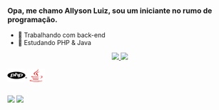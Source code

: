 ### Opa, me chamo Allyson Luiz, sou um iniciante no rumo de programação.

- 🔭 Trabalhando com back-end
- 🌱 Estudando PHP & Java
<div align="center">
  <a href="https://github.com/Nexus9w9">
  <img height="180em" src="https://github-readme-stats.vercel.app/api?username=Nexus9w9&show_icons=true&theme=dark&include_all_commits=true&count_private=true"/>
  <img height="150em" src="https://github-readme-stats.vercel.app/api/top-langs/?username=Nexus9w9&layout=compact&langs_count=7&theme=dark"/>
</div>
<div style="display: inline_block"><br>
  <img align="center" alt="Allyson-PHP" height="30" width="40" src="https://raw.githubusercontent.com/devicons/devicon/master/icons/php/php-plain.svg">
  <img align="center" alt="Allyson-Java" height="30" width="40" src="https://raw.githubusercontent.com/devicons/devicon/master/icons/java/java-plain.svg">
</div>
  
  ##

<div> 
  <a href="https://www.youtube.com/c/Nexus9w9" target="_blank"><img src="https://img.shields.io/badge/YouTube-FF0000?style=for-the-badge&logo=youtube&logoColor=white" target="_blank"></a>
  <a href="https://discord.gg/bpB7aZWhx4" target="_blank"><img src="https://img.shields.io/badge/Discord-7289DA?style=for-the-badge&logo=discord&logoColor=white" target="_blank"></a>
</div>
